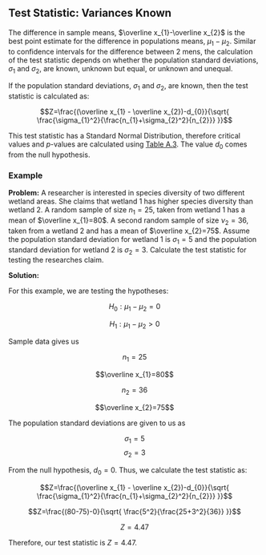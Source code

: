 ## Test Statistic: Variances Known

The difference in sample means, $\overline x_{1}-\overline x_{2}$ is the best point estimate for the difference in populations means, $\mu_{1}-\mu_{2}$. Similar to confidence intervals for the difference between 2 mens, the calculation of the test statistic depends on whether the population standard deviations, $\sigma_{1}$ and $\sigma_{2}$, are known, unknown but equal, or unknown and unequal.

If the population standard deviations, $\sigma_{1}$ and $\sigma_{2}$, are known, then the test statistic is calculated as:

$$Z=\frac{(\overline x_{1} - \overline x_{2})-d_{0}}{\sqrt{ \frac{\sigma_{1}^2}{\frac{n_{1}+\sigma_{2}^2}{n_{2}}} }}$$

This test statistic has a Standard Normal Distribution, therefore critical values and $p$-values are calculated using [Table A.3](./Resources/Table_A3.pdf). The value $d_{0}$ comes from the null hypothesis.

### Example

**Problem:** A researcher is interested in species diversity of two different wetland areas. She claims that wetland 1 has higher species diversity than wetland 2. A random sample of size $n_{1}=25$, taken from wetland 1 has a mean of $\overline x_{1}=80$. A second random sample of size $\nu_{2}=36$, taken from a wetland 2 and has a mean of $\overline x_{2}=75$. Assume the population standard deviation for wetland 1 is $\sigma_{1}=5$ and the population standard deviation for wetland 2 is $\sigma_{2}=3$. Calculate the test statistic for testing the researches claim.

**Solution:**

For this example, we are testing the hypotheses:

$$H_{0}:\mu_{1}-\mu_{2}=0$$

$$H_{1}:\mu_{1}-\mu_{2}>0$$

Sample data gives us

$$n_{1}=25$$

$$\overline x_{1}=80$$

$$n_{2}=36$$

$$\overline x_{2}=75$$

The population standard deviations are given to us as

$$\sigma_{1}=5$$
$$\sigma_{2}=3$$

From the null hypothesis, $d_{0}=0$. Thus, we calculate the test statistic as:

$$Z=\frac{(\overline x_{1} - \overline x_{2})-d_{0}}{\sqrt{ \frac{\sigma_{1}^2}{\frac{n_{1}+\sigma_{2}^2}{n_{2}}} }}$$

$$Z=\frac{(80-75)-0}{\sqrt{ \frac{5^2}{\frac{25+3^2}{36}} }}$$

$$Z=4.47$$

Therefore, our test statistic is $Z=4.47$.